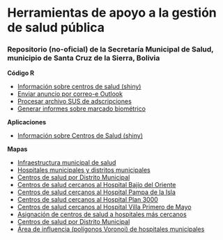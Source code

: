 # Herramientas de apoyo a la gestión de salud pública

### Repositorio (no-oficial) de la Secretaría Municipal de Salud, municipio de Santa Cruz de la Sierra, Bolivia




**Código R**
- [Información sobre centros de salud (shiny)](centros_salud/aplic/consulta_CS.R)
- [Enviar anuncio por correo-e Outlook](automat/enviar_correoe_varent.R)
- [Procesar archivo SUS de adscripciones](automat/generar_informe_mespasado.R)
- [Generar informes sobre marcado biométrico](automat/zafiro_marcado_xls_rango_todo_varent.R)

**Aplicaciones**
- [Información sobre Centros de Salud (shiny)](https://yoviajo.shinyapps.io/scz_info_cs/)

**Mapas**
- [Infraestructura municipal de salud](mapas/mapa_base_H2N_y_RdS_formato_grande.png)
- [Hospitales municipales y distritos municipales](mapas/mapa_hospitales_municipales_DMs.png)
- [Centros de salud por Distrito Municipal](mapas/redes/x_distrito/)
- [Centros de salud cercanos al Hospital Bajío del Oriente](mapas/centros_salud_cercanos_HMBO.png)
- [Centros de salud cercanos al Hospital Pampa de la Isla](mapas/centros_salud_cercanos_HMPI.png)
- [Centros de salud cercanos al Hospital Plan 3000](mapas/centros_salud_cercanos_HMP3K.png)
- [Centros de salud cercanos al Hospital Villa Primero de Mayo](mapas/centros_salud_cercanos_HMVPM.png)
- [Asignación de centros de salud a hospitales más cercanos](mapas/distancia_eje_CS-H2N.png)
- [Centros de salud por Distrito Municipal](mapas/redes/x_distrito/)
- [Área de influencia (polígonos Voronoi) de hospitales municipales](mapas/H2N_polig_voronoi_munic.png)